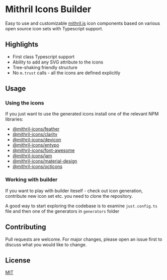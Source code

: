 # Mithril Icons Builder



Easy to use and customizable [mithril.js](https://mithril.js.org/) icon components based on various open source icon sets with Typescript support.

## Highlights
- First class Typescript support
- Ability to add any SVG attribute to the icons
- Tree-shaking friendly structure
- No `m.trust` calls - all the icons are defined explicitly


## Usage
### Using the icons
If you just want to use the generated icons install one of the relevant NPM libraries:
- [@mithril-icons/feather](./packages/feather)
- [@mithril-icons/clarity](./packages/clarity)
- [@mithril-icons/devicon](./packages/devicon)
- [@mithril-icons/entypo](./packages/entypo)
- [@mithril-icons/font-awesome](./packages/font-awesome)
- [@mithril-icons/jam](./packages/jam)
- [@mithril-icons/material-design](./packages/material-design)
- [@mithril-icons/octicons](./packages/octicons)

### Working with builder
If you want to play with builder iteself - check out icon generation, contribute new icon set etc. you need to clone the repository.

A good way to start exploring the codebase is to examine `just.config.ts` file and then one of the generators in `generators` folder

## Contributing
Pull requests are welcome. For major changes, please open an issue first to discuss what you would like to change.

## License
[MIT](https://choosealicense.com/licenses/mit/)
